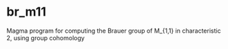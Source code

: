 # br_m11
Magma program for computing the Brauer group of M_{1,1} in characteristic 2, using group cohomology
